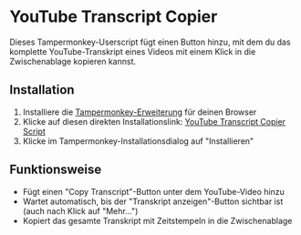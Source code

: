 # YouTube Transcript Copier

Dieses Tampermonkey-Userscript fügt einen Button hinzu, mit dem du das komplette YouTube-Transkript eines Videos mit einem Klick in die Zwischenablage kopieren kannst.

## Installation

1. Installiere die [Tampermonkey-Erweiterung](https://www.tampermonkey.net/) für deinen Browser
2. Klicke auf diesen direkten Installationslink: [YouTube Transcript Copier Script](https://raw.githubusercontent.com/eltoro0815/youtube-transcript-copier/main/script.js)
3. Klicke im Tampermonkey-Installationsdialog auf "Installieren"

## Funktionsweise

- Fügt einen "Copy Transcript"-Button unter dem YouTube-Video hinzu
- Wartet automatisch, bis der "Transkript anzeigen"-Button sichtbar ist (auch nach Klick auf "Mehr...")
- Kopiert das gesamte Transkript mit Zeitstempeln in die Zwischenablage 